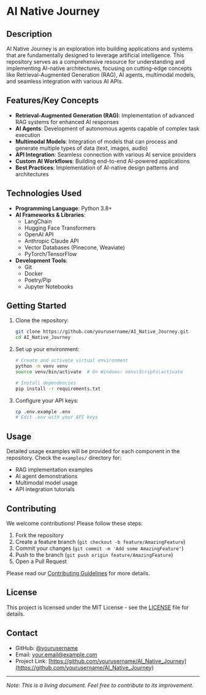 # AI Native Journey

## Description
AI Native Journey is an exploration into building applications and systems that are fundamentally designed to leverage artificial intelligence. This repository serves as a comprehensive resource for understanding and implementing AI-native architectures, focusing on cutting-edge concepts like Retrieval-Augmented Generation (RAG), AI agents, multimodal models, and seamless integration with various AI APIs.

## Features/Key Concepts
- **Retrieval-Augmented Generation (RAG)**: Implementation of advanced RAG systems for enhanced AI responses
- **AI Agents**: Development of autonomous agents capable of complex task execution
- **Multimodal Models**: Integration of models that can process and generate multiple types of data (text, images, audio)
- **API Integration**: Seamless connection with various AI service providers
- **Custom AI Workflows**: Building end-to-end AI-powered applications
- **Best Practices**: Implementation of AI-native design patterns and architectures

## Technologies Used
- **Programming Language**: Python 3.8+
- **AI Frameworks & Libraries**:
  - LangChain
  - Hugging Face Transformers
  - OpenAI API
  - Anthropic Claude API
  - Vector Databases (Pinecone, Weaviate)
  - PyTorch/TensorFlow
- **Development Tools**:
  - Git
  - Docker
  - Poetry/Pip
  - Jupyter Notebooks

## Getting Started
1. Clone the repository:
   ```bash
   git clone https://github.com/yourusername/AI_Native_Journey.git
   cd AI_Native_Journey
   ```

2. Set up your environment:
   ```bash
   # Create and activate virtual environment
   python -m venv venv
   source venv/bin/activate  # On Windows: venv\Scripts\activate
   
   # Install dependencies
   pip install -r requirements.txt
   ```

3. Configure your API keys:
   ```bash
   cp .env.example .env
   # Edit .env with your API keys
   ```

## Usage
Detailed usage examples will be provided for each component in the repository. Check the `examples/` directory for:
- RAG implementation examples
- AI agent demonstrations
- Multimodal model usage
- API integration tutorials

## Contributing
We welcome contributions! Please follow these steps:
1. Fork the repository
2. Create a feature branch (`git checkout -b feature/AmazingFeature`)
3. Commit your changes (`git commit -m 'Add some AmazingFeature'`)
4. Push to the branch (`git push origin feature/AmazingFeature`)
5. Open a Pull Request

Please read our [Contributing Guidelines](CONTRIBUTING.md) for more details.

## License
This project is licensed under the MIT License - see the [LICENSE](LICENSE) file for details.

## Contact
- GitHub: [@yourusername](https://github.com/yourusername)
- Email: your.email@example.com
- Project Link: [https://github.com/yourusername/AI_Native_Journey](https://github.com/yourusername/AI_Native_Journey)

---
*Note: This is a living document. Feel free to contribute to its improvement.*
